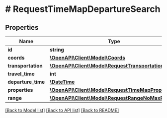 # # RequestTimeMapDepartureSearch

## Properties

Name | Type | Description | Notes
------------ | ------------- | ------------- | -------------
**id** | **string** |  | 
**coords** | [**\OpenAPI\Client\Model\Coords**](Coords.md) |  | 
**transportation** | [**\OpenAPI\Client\Model\RequestTransportation**](RequestTransportation.md) |  | 
**travel_time** | **int** |  | 
**departure_time** | [**\DateTime**](\DateTime.md) |  | 
**properties** | [**\OpenAPI\Client\Model\RequestTimeMapProperty[]**](RequestTimeMapProperty.md) |  | [optional] 
**range** | [**\OpenAPI\Client\Model\RequestRangeNoMaxResults**](RequestRangeNoMaxResults.md) |  | [optional] 

[[Back to Model list]](../../README.md#documentation-for-models) [[Back to API list]](../../README.md#documentation-for-api-endpoints) [[Back to README]](../../README.md)


